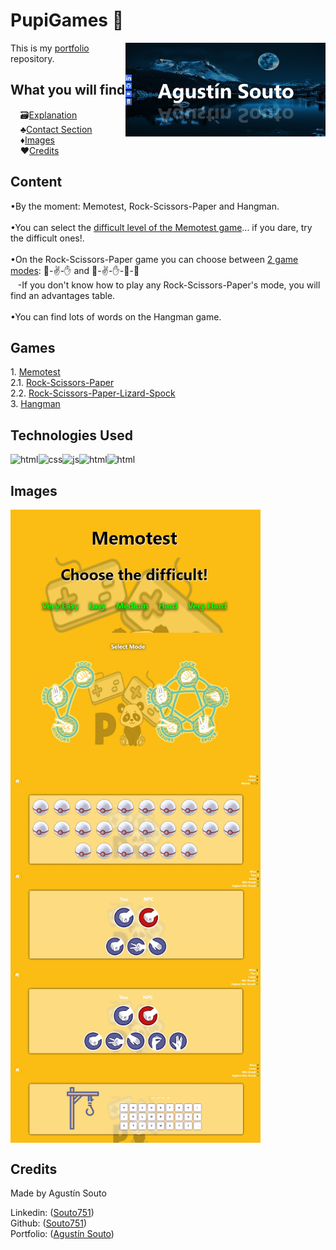 # PupiGames :briefcase:

<img src="https://github.com/Souto751/project-imgs/blob/main/portfolio.jpg?raw=true" alt="html" width="320px" align="right" />
This is my <a href="" target="_blank" rel="noreferrer">portfolio</a> repository. <br />

## What you will find

&nbsp;&nbsp;&nbsp;&nbsp;:card_file_box:<a href="#content">Explanation</a><br/>
&nbsp;&nbsp;&nbsp;&nbsp;♣<a href="#tech">Contact Section</a><br/>
&nbsp;&nbsp;&nbsp;&nbsp;♦<a href="#images">Images</a><br/>
&nbsp;&nbsp;&nbsp;&nbsp;♥<a href="#credits">Credits</a><br/>

<div id="content"></div>

## Content

•By the moment: Memotest, Rock-Scissors-Paper and Hangman.<br/><br/>
•You can select the <a href="#one">difficult level of the Memotest game</a>... if you dare, try the difficult ones!.<br/><br/>
•On the Rock-Scissors-Paper game you can choose between <a href="two">2 game modes</a>: :facepunch:-:v:-:hand: and :facepunch:-:v:-:hand:-:lizard:-:vulcan_salute:<br/>
&nbsp;&nbsp;&nbsp;-If you don't know how to play any Rock-Scissors-Paper's mode, you will find an advantages table.<br/><br/>
•You can find lots of words on the Hangman game.

<div id="games"></div>

## Games

1.&nbsp;<a href="#memo">Memotest</a><br/>
2.1.&nbsp;<a href="#rps">Rock-Scissors-Paper</a><br/>
2.2.&nbsp;<a href="#rpsls">Rock-Scissors-Paper-Lizard-Spock</a><br/>
3.&nbsp;<a href="#hangman">Hangman</a><br/>

<div id="tech"></div>

## Technologies Used

<img src="https://icon-icons.com/icons2/2107/PNG/32/file_type_html_icon_130541.png" alt="html" align="left" />
<img src="https://icon-icons.com/icons2/2107/PNG/32/file_type_css_icon_130661.png" alt="css" align="left" />
<img src="https://icon-icons.com/icons2/2108/PNG/32/javascript_icon_130900.png" alt="js" align="left" />
<img src="https://icon-icons.com/icons2/2415/PNG/32/react_original_logo_icon_146374.png" alt="html" align="left" />
<img src="https://icon-icons.com/icons2/691/PNG/32/google_firebase_icon-icons.com_61475.png" alt="html" align="left" /><br/>

<div id="images"></div>

## Images

<img id="one" src="https://github.com/Souto751/project-imgs/blob/main/memodiff.png?raw=true" alt="html" align="center" width="400px" />

<img id="two" src="https://github.com/Souto751/project-imgs/blob/main/rpsmode.jpg?raw=true" alt="html" align="center" width="400px" />

<img id="memo" src="https://github.com/Souto751/project-imgs/blob/main/memogame.jpg?raw=true" alt="html" align="center" width="400px" />

<img id="rps" src="https://github.com/Souto751/project-imgs/blob/main/rpsgame.jpg?raw=true" alt="html" align="center" width="400px" />

<img id="rpsls" src="https://github.com/Souto751/project-imgs/blob/main/rpslsgame.jpg?raw=true" alt="html" align="center" width="400px" />

<img id="hangman" src="https://github.com/Souto751/project-imgs/blob/main/hangame.jpg?raw=true" alt="html" align="center" width="400px" />

<div id="credits"></div>

## Credits

Made by Agustín Souto

Linkedin: (<a href="https://www.linkedin.com/in/souto751/">Souto751</a>)<br/>
Github: (<a href="https://github.com/Souto751">Souto751</a>)<br/>
Portfolio: (<a href="https://souto751.github.io/old-portfolio/">Agustín Souto</a>)<br/>
